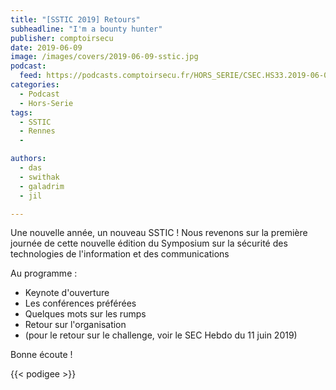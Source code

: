 ```yaml
---
title: "[SSTIC 2019] Retours"
subheadline: "I'm a bounty hunter"
publisher: comptoirsecu
date: 2019-06-09
image: /images/covers/2019-06-09-sstic.jpg
podcast:
  feed: https://podcasts.comptoirsecu.fr/HORS_SERIE/CSEC.HS33.2019-06-09-SSTIC_2019.mp3
categories:
  - Podcast
  - Hors-Serie
tags:
  - SSTIC
  - Rennes
  - 

authors:
  - das
  - swithak
  - galadrim
  - jil

---
```


Une nouvelle année, un nouveau SSTIC !
Nous revenons sur la première journée de cette nouvelle
édition du Symposium sur la sécurité des technologies de l'information et des communications

Au programme :

- Keynote d'ouverture
- Les conférences préférées
- Quelques mots sur les rumps
- Retour sur l'organisation
- (pour le retour sur le challenge, voir le SEC Hebdo du 11 juin 2019)

Bonne écoute !

{{< podigee >}}

